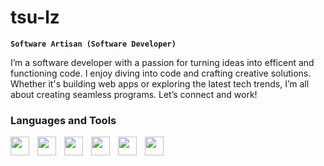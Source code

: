 # tsu-lz
 
**`Software Artisan (Software Developer)`**
 
I’m a software developer with a passion for turning ideas into efficent and functioning code. I enjoy diving into code and crafting creative solutions. Whether it's building web apps or exploring the latest tech trends, I’m all about creating seamless programs. Let’s connect and work!
 
### Languages and Tools
 
<img align="left" width="30px" style="padding-right:10px;" 
src="https://cdn.jsdelivr.net/gh/devicons/devicon@latest/icons/git/git-original.svg"/>
 
<img align="left" width="30px" style="padding-right:10px;" 
src="https://cdn.jsdelivr.net/gh/devicons/devicon@latest/icons/linux/linux-original.svg" />

 
<img align="left" width="30px" style="padding-right:10px;" 
src="https://cdn.jsdelivr.net/gh/devicons/devicon@latest/icons/javascript/javascript-original.svg" />

 
<img align="left" width="30px" style="padding-right:10px;" 
src="https://cdn.jsdelivr.net/gh/devicons/devicon@latest/icons/python/python-original.svg" />

 
<img align="left" width="30px" style="padding-right:10px;" 
src="https://cdn.jsdelivr.net/gh/devicons/devicon@latest/icons/bash/bash-original.svg" />

<img align="left" width="30px" style="padding-right:10px;" 
src="https://cdn.jsdelivr.net/gh/devicons/devicon@latest/icons/csharp/csharp-line.svg" />
 
#
